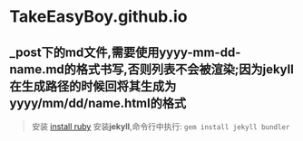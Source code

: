# TakeEasyBoy.github.io
## _post下的md文件,需要使用yyyy-mm-dd-name.md的格式书写,否则列表不会被渲染;因为jekyll在生成路径的时候回将其生成为yyyy/mm/dd/name.html的格式

> 安装 [install ruby](https://rubyinstaller.org/downloads/)
> 安装**jekyll**,命令行中执行:  ```gem install jekyll bundler```
